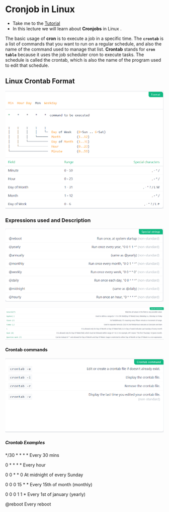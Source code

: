 # Cronjob in Linux

  - Take me to the [Tutorial](https://kodekloud.com/topic/cronjobs/)
  - In this lecture we will learn about **Cronjobs** in Linux .


The basic usage of **cron** is to execute a job in a specific time. The **`crontab`** is a list of commands that you want to run on a regular schedule, and also the name of the command used to manage that list. **Crontab** stands for **`cron table`** because it uses the job scheduler cron to execute tasks. The schedule is called the crontab, which is also the name of the program used to edit that schedule.

## Linux Crontab Format

   ![format](../../images//cronformat.png)

### Expressions used and Description

   ![specialstring](../../images//cronspclstring.png)
   
   ![specialcharacter](../../images//cronspchar.png)

#### Crontab commands

    
   ![command](../../images//croncmd.png)
	 

##### Crontab Examples

*/30 * * * *	Every 30 mins

0 * * * *	Every hour

0 0 * * 0	At midnight of every Sunday

0 0 0 15 * *	Every 15th of month (monthly)

0 0 0 1 1 *	Every 1st of january (yearly)

@reboot	        Every reboot

